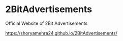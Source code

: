 # 2BitAdvertisements
Official Website of 2Bit Advertisements

https://shoryamehra24.github.io/2BitAdvertisements/
